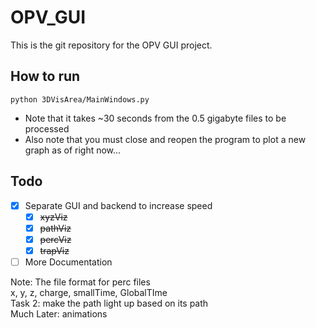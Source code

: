 # OPV_GUI

This is the git repository for the OPV GUI project.

## How to run


    python 3DVisArea/MainWindows.py

* Note that it takes ~30 seconds from the 0.5 gigabyte files to be processed  
* Also note that you must close and reopen the program to plot a new graph as of right now...

## Todo
* [X] Separate GUI and backend to increase speed
    * [X] ~~xyzViz~~
    * [X] ~~pathViz~~
    * [X] ~~percViz~~
    * [X] ~~trapViz~~
* [ ] More Documentation

Note: The file format for perc files  
x, y, z, charge, smallTime, GlobalTIme  
Task 2: make the path light up based on its path  
Much Later: animations
